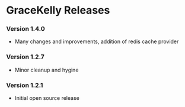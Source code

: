# GraceKelly Releases #

### Version 1.4.0 ###

* Many changes and improvements, addition of redis cache provider

### Version 1.2.7 ###

* Minor cleanup and hygine

### Version 1.2.1 ###

* Initial open source release 
